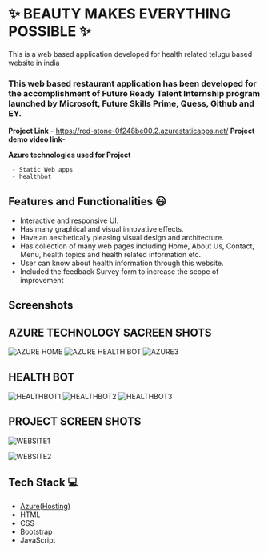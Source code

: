 
# ✨ BEAUTY MAKES EVERYTHING POSSIBLE  ✨

This is a web based application developed for health related telugu based website in india

### This web based restaurant application has been developed for the accomplishment of Future Ready Talent Internship program launched by Microsoft, Future Skills Prime, Quess, Github and EY.


**Project Link** - https://red-stone-0f248be00.2.azurestaticapps.net/
**Project demo video link**-

**Azure technologies used for Project**

     - Static Web apps
     - healthbot

## Features and Functionalities 😃

- Interactive and responsive UI.
- Has many graphical and visual innovative effects.
- Have an aesthetically pleasing visual design and architecture.
- Has collection of many web pages including Home, About Us, Contact, Menu, health topics and health related information etc.
- User can know about health information through this website.
- Included the feedback Survey form to increase the scope of improvement 

## Screenshots

## AZURE TECHNOLOGY SACREEN SHOTS 
![AZURE HOME](https://user-images.githubusercontent.com/114738385/231425129-ed7d4c41-2151-4a4f-a5f5-f130a01e6d5f.png)
![AZURE HEALTH BOT](https://user-images.githubusercontent.com/114738385/231425150-eb5dd67d-991e-4ff8-adda-7b1894e628f9.png)
![AZURE3](https://user-images.githubusercontent.com/114738385/231425170-9a5228d6-625f-4d74-9779-dcf3ba2e9d86.png)
## HEALTH BOT
![HEALTHBOT1](https://user-images.githubusercontent.com/114738385/231425300-77194cfe-ed38-4e4a-b9f5-b17ebf09e77d.png)
![HEALTHBOT2](https://user-images.githubusercontent.com/114738385/231425317-91fe8f72-e057-45a5-a3ce-57b3ef11046f.png)
![HEALTHBOT3](https://user-images.githubusercontent.com/114738385/231425326-f7ca9b97-a85a-4f28-832e-40b4455e6160.png)

## PROJECT SCREEN SHOTS
![WEBSITE1](https://user-images.githubusercontent.com/114738385/231425200-677d5130-c139-49f5-918e-a68f4d5ffea5.png)

![WEBSITE2](https://user-images.githubusercontent.com/114738385/231425216-6b62e77c-3758-4e1c-89db-77a18b26b38c.png)

## Tech Stack 💻

- [Azure(Hosting)](https://azure.microsoft.com/en-in/features/azure-portal/)
- HTML
- CSS
- Bootstrap
- JavaScript
